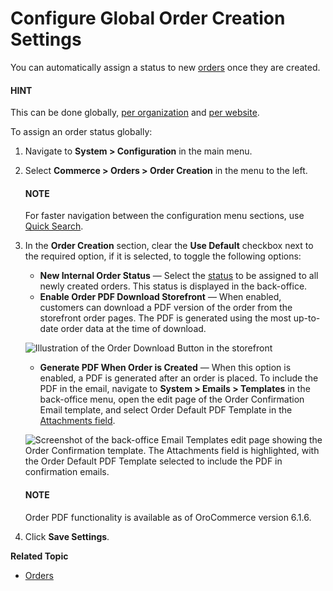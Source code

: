 <a id="configuration-commerce-orders-order-creation-global"></a>

<a id="configuration-commerce-orders-create"></a>

# Configure Global Order Creation Settings

You can automatically assign a status to new [orders](../../../../../glossary.md#term-Order) once they are created.

#### HINT
This can be done globally, [per organization](../../../user-management/organizations/org-configuration/commerce/orders/organization-order-creation.md#configuration-commerce-orders-order-creation-organization) and [per website](../../../websites/web-configuration/commerce/orders/website-order-creation.md#configuration-commerce-orders-order-creation-website).

To assign an order status globally:

1. Navigate to **System > Configuration** in the main menu.
2. Select **Commerce > Orders > Order Creation** in the menu to the left.

   #### NOTE
   For faster navigation between the configuration menu sections, use [Quick Search](../../quick-search.md#user-guide-system-configuration-quick-search).
3. In the **Order Creation** section, clear the **Use Default** checkbox next to the required option, if it is selected, to toggle the following options:
   * **New Internal Order Status** — Select the [status](../../../../sales/orders/statuses.md#doc-orders-statuses-internal) to be assigned to all newly created orders. This status is displayed in the back-office.
   * **Enable Order PDF Download Storefront** — When enabled, customers can download a PDF version of the order from the storefront order pages. The PDF is generated using the most up-to-date order data at the time of download.

   ![Illustration of the Order Download Button in the storefront](user/img/system/config_commerce/order/order-pdf.png)
   * **Generate PDF When Order is Created** — When this option is enabled, a PDF is generated after an order is placed. To include the PDF in the email, navigate to **System > Emails > Templates** in the back-office menu, open the edit page of the Order Confirmation Email template, and select Order Default PDF Template in the [Attachments field](../../../emails/email-templates.md#email-templates-attachments).

   ![Screenshot of the back-office Email Templates edit page showing the Order Confirmation template. The Attachments field is highlighted, with the Order Default PDF Template selected to include the PDF in confirmation emails.](user/img/system/config_commerce/order/order-pdf-template-attachment.png)

   #### NOTE
   Order PDF functionality is available as of OroCommerce version 6.1.6.
4. Click **Save Settings**.

**Related Topic**

* [Orders](../../../../sales/orders/index.md#user-guide-sales-orders)

<!-- fa-bars = fa-navicon -->
<!-- Ic Tiles is used as Set As Default in saved views, and as tiles in display layout options -->
<!-- IcPencil refers to Rename in Commerce and Inline Editing in CRM -->
<!-- Check mark in the square. -->
<!-- SortDesc is also used as drop-down arrow -->
<!-- A -->
<!-- B -->
<!-- C -->
<!-- D -->
<!-- E -->
<!-- F -->
<!-- G -->
<!-- H -->
<!-- I -->
<!-- L -->
<!-- M -->
<!-- P -->
<!-- R -->
<!-- S -->
<!-- T -->
<!-- U -->
<!-- Z -->
